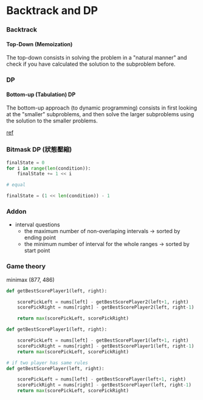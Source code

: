 # Backtrack and DP


### Backtrack
#### Top-Down (Memoization)

The top-down consists in solving the problem in a "natural manner" and check if you have calculated the solution to the subproblem before.

### DP

#### Bottom-up (Tabulation) DP

The bottom-up approach (to dynamic programming) consists in first looking at the "smaller" subproblems, and then solve the larger subproblems using the solution to the smaller problems.


[ref](https://www.enjoyalgorithms.com/blog/top-down-memoization-vs-bottom-up-tabulation)


### Bitmask DP (狀態壓縮)

```python
finalState = 0
for i in range(len(condition)):
    finalState += 1 << i

# equal

finalState = (1 << len(condition)) - 1

```


### Addon 

- interval questions
    - the maximum number of non-overlaping intervals -> sorted by ending point
    - the minimum number of interval for the whole ranges -> sorted by start point


### Game theory

minimax (877, 486)

```python
def getBestScorePlayer1(left, right):

    scorePickLeft = nums[left] - getBestScorePlayer2(left+1, right)
    scorePickRight = nums[right] - getBestScorePlayer2(left, right-1)

    return max(scorePickLeft, scorePickRight)

def getBestScorePlayer1(left, right):

    scorePickLeft = nums[left] - getBestScorePlayer1(left+1, right)
    scorePickRight = nums[right] - getBestScorePlayer1(left, right-1)
    return max(scorePickLeft, scorePickRight)

# if two player has same rules
def getBestScorePlayer(left, right):

    scorePickLeft = nums[left] - getBestScorePlayer(left+1, right)
    scorePickRight = nums[right] - getBestScorePlayer(left, right-1)
    return max(scorePickLeft, scorePickRight)

```

